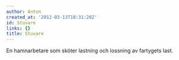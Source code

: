 ```yaml
---
author: Anton
created_at: '2012-03-13T18:31:20Z'
id: Stuvare
links: {}
title: Stuvare
---
```


En hamnarbetare som sköter lastning och lossning av fartygets last.
